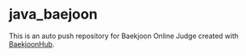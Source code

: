 # java_baejoon
This is an auto push repository for Baekjoon Online Judge created with [BaekjoonHub](https://github.com/BaekjoonHub/BaekjoonHub).
